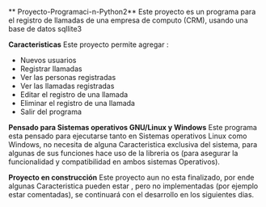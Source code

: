 ** Proyecto-Programaci-n-Python2**
Este proyecto es un programa para el registro de llamadas de una empresa de computo (CRM), usando una base de datos sqllite3

**Caracteristicas**
Este proyecto permite agregar :
- Nuevos usuarios
- Registrar llamadas
- Ver las personas registradas
- Ver las llamadas registradas
- Editar el registro de una llamada
- Eliminar el registro de una llamada 
- Salir del programa

**Pensado para Sistemas operativos GNU/Linux y Windows**
Este programa esta pensado para ejecutarse tanto en Sistemas operativos Linux como Windows, no necesita de alguna Caracteristica exclusiva del sistema, para algunas de sus funciones hace uso de la libreria os (para asegurar la funcionalidad y compatibilidad en ambos sistemas Operativos).

**Proyecto en construcción**
Este proyecto aun no esta finalizado, por ende algunas Caracteristica pueden estar , pero no implementadas (por ejemplo estar comentadas), se continuará con el desarrollo en los siguientes dias.
